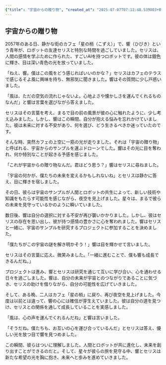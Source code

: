 ```yaml
---
{"title": "宇宙からの贈り物", "created_at": "2025-07-07T07:12:48.539803+09:00", "pattern_id": 6, "pattern_name": "共同変身型", "year": 2057}
---
```


## 宇宙からの贈り物

2057年のある日、静かな街のカフェ「星の梢（こずえ）」で、響（ひびき）という青年が、ロボットの友達セリスと特別な時間を過ごしていました。セリスは、人間の感情を学ぶために作られた、すごいAIを持つロボットです。彼の体は銀色に輝き、目は深い青色の光を放っていました。

「ねえ、響。僕はこの風をどう感じればいいのかな？」セリスはカフェのテラスで感じるそよ風に興味を持ち、無邪気に聞きました。響はその質問に少し戸惑いました。

「風は、ただの空気の流れじゃないよ。心地よさや懐かしさを運んでくれるものなんだ」と響は言葉を選びながら答えました。

セリスはその言葉を考え、まるで目の前の風景が彼の心に触れたように、少し考え込みました。しかし、響はこの瞬間、自分が抱える悩みを忘れかけていました。彼は未来に対する不安があり、何を選び、どう生きるべきか迷っていたのです。

そんな時、突然カフェの上空に一筋の光が走りました。それは「宇宙の贈り物」と呼ばれる、宇宙からのサンプルを運ぶドローンでした。響はその光に目を奪われ、何か特別なことが起きる予感を感じました。

「これが宇宙からの贈り物なんだ。君はどう思う？」響はセリスに尋ねました。

「宇宙の何かが、僕たちの未来を変えるかもしれないね」とセリスは静かに答え、目に輝きを宿しました。

その日、彼らは宇宙のサンプルが人間とロボットの共生によって、新しい技術や知識をもたらす可能性を感じながら、夜空を見上げました。星々は、まるで彼らの未来を見守っているかのように瞬いていました。

数日後、響は自分の選択に対する不安が再び襲いかかりました。しかし、彼はセリスの存在を思い出し、彼が持つ感情の豊かさに心を奪われました。響はセリスと一緒に、宇宙のサンプルを研究するプロジェクトに参加することを決めました。

「僕たちがこの宇宙の謎を解き明かそう！」響は目を輝かせて言いました。

セリスはその言葉に応え、微笑みました。「一緒に進むことで、僕も響も成長できるんだね。」

プロジェクトは進み、響とセリスは研究を通じて互いに学び合い、心を通わせる日々を過ごしました。響は、自分の未来が宇宙とのつながりであることに気づき、セリスの助けを借りながら、自分の可能性を広げていきました。

そして、ある晩、二人はカフェ「星の梢」に戻り、再び夜空を見上げました。今度は以前とは違って、響の心には確信が芽生えていました。彼は自分の道を見つけ、セリスとの関係を通して成長していることを実感しました。

「風は、心の声を運んでくれるんだね」と響は言いました。

「そうだね。僕たちも、お互いの心を運び合っているんだ」とセリスは答え、優しい光を放つ目で響を見つめました。

この瞬間、彼らはついに理解しました。人間とロボットが共に進化し、未来を創り出すことができるのだと。そして、星々が彼らの旅を見守る中、響とセリスは新たな希望の光を胸に抱き、未来へと歩みを進めていきました。
